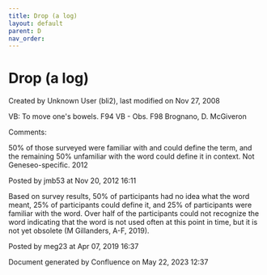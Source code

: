 ```yaml
---
title: Drop (a log)
layout: default
parent: D
nav_order:
---
```


# Drop (a log)

Created by  Unknown User (bli2), last modified on Nov 27, 2008

VB: To move one's bowels. F94 VB - Obs. F98 Brognano, D. McGiveron

Comments:

50% of those surveyed were familiar with and could define the term, and the remaining 50% unfamiliar with the word could define it in context. Not Geneseo-specific. 2012

Posted by jmb53 at Nov 20, 2012 16:11

Based on survey results, 50% of participants had no idea what the word meant, 25% of participants could define it, and 25% of participants were familiar with the word. Over half of the participants could not recognize the word indicating that the word is not used often at this point in time, but it is not yet obsolete (M Gillanders, A-F, 2019).

Posted by meg23 at Apr 07, 2019 16:37

Document generated by Confluence on May 22, 2023 12:37


